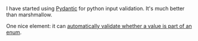 I have started using [Pydantic](https://docs.pydantic.dev/latest/) for python input validation. It's much better than marshmallow.

One nice element: it can [automatically validate whether a value is part of an enum](https://docs.pydantic.dev/latest/usage/types/#enums-and-choices).

